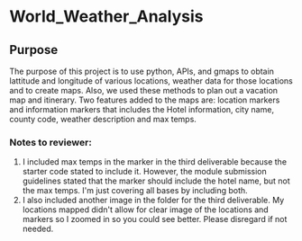 # World_Weather_Analysis
## Purpose
The purpose of this project is to use python, APIs, and gmaps to obtain lattitude and longitude of various locations, weather data for those locations and to create maps.  Also, we used these methods to plan out a vacation map and itinerary.  Two features added to the maps are: location markers and information markers that includes the Hotel information, city name, county code, weather description and max temps.

### Notes to reviewer:
1. I included max temps in the marker in the third deliverable because the starter code stated to include it.  However, the module submission guidelines stated that the marker should include the hotel name, but not the max temps.  I'm just covering all bases by including both.
2. I also included another image in the folder for the third deliverable.  My locations mapped didn't allow for clear image of the locations and markers so I zoomed in so you could see better.  Please disregard if not needed.
